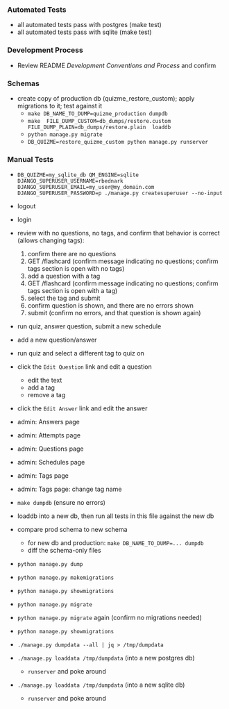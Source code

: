 ### Automated Tests
- all automated tests pass with postgres (make test)
- all automated tests pass with sqlite (make test)

### Development Process
- Review README *Development Conventions and Process* and confirm
### Schemas

- create copy of production db (quizme_restore_custom); apply migrations to it; test against it
    - `make DB_NAME_TO_DUMP=quizme_production dumpdb`
    - `make  FILE_DUMP_CUSTOM=db_dumps/restore.custom  FILE_DUMP_PLAIN=db_dumps/restore.plain  loaddb`
    - `python manage.py migrate`
    - `DB_QUIZME=restore_quizme_custom python manage.py runserver`

### Manual Tests

- `DB_QUIZME=my_sqlite_db QM_ENGINE=sqlite DJANGO_SUPERUSER_USERNAME=rbednark DJANGO_SUPERUSER_EMAIL=my_user@my_domain.com DJANGO_SUPERUSER_PASSWORD=p ./manage.py createsuperuser --no-input`
- logout
- login

- review with no questions, no tags, and confirm that behavior is correct (allows changing tags):
    1. confirm there are no questions
    2. GET /flashcard (confirm message indicating no questions; confirm tags section is open with no tags)
    3. add a question with a tag
    4. GET /flashcard (confirm message indicating no questions; confirm tags section is open with a tag)
    5. select the tag and submit
    6. confirm question is shown, and there are no errors shown
    7. submit (confirm no errors, and that question is shown again)
- run quiz, answer question, submit a new schedule
- add a new question/answer
- run quiz and select a different tag to quiz on

- click the `Edit Question` link and edit a question
    - edit the text
    - add a tag
    - remove a tag
- click the `Edit Answer` link and edit the answer

- admin: Answers page
- admin: Attempts page
- admin: Questions page
- admin: Schedules page
- admin: Tags page
- admin: Tags page: change tag name

- `make dumpdb` (ensure no errors)
- loaddb into a new db, then run all tests in this file against the new db
- compare prod schema to new schema
    - for new db and production:
        `make DB_NAME_TO_DUMP=... dumpdb `
    - diff the schema-only files

- `python manage.py dump`
- `python manage.py makemigrations`
- `python manage.py showmigrations`
- `python manage.py migrate`
- `python manage.py migrate` again (confirm no migrations needed)
- `python manage.py showmigrations`

- `./manage.py dumpdata --all | jq > /tmp/dumpdata`
- `./manage.py loaddata /tmp/dumpdata` (into a new postgres db)
    - `runserver` and poke around
- `./manage.py loaddata /tmp/dumpdata` (into a new sqlite db)
    - `runserver` and poke around